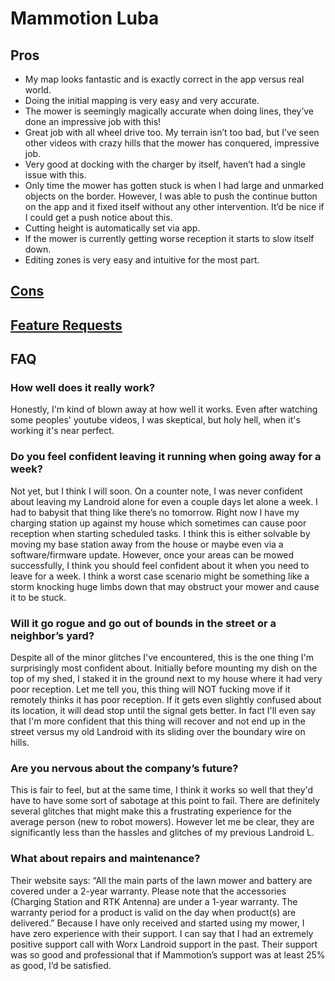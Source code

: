 # Mammotion Luba

## Pros

* My map looks fantastic and is exactly correct in the app versus real world.
* Doing the initial mapping is very easy and very accurate.
* The mower is seemingly magically accurate when doing lines, they’ve done an impressive job with this!
* Great job with all wheel drive too. My terrain isn’t too bad, but I’ve seen other videos with crazy hills that the mower has conquered, impressive job.
* Very good at docking with the charger by itself, haven’t had a single issue with this.
* Only time the mower has gotten stuck is when I had large and unmarked objects on the border. However, I was able to push the continue button on the app and it fixed itself without any other intervention. It’d be nice if I could get a push notice about this.
* Cutting height is automatically set via app.
* If the mower is currently getting worse reception it starts to slow itself down.
* Editing zones is very easy and intuitive for the most part.

## [Cons](https://github.com/lancepioch/luba/issues?q=is%3Aissue+is%3Aopen+label%3Abug)

## [Feature Requests](https://github.com/lancepioch/luba/issues?q=is%3Aissue+is%3Aopen+label%3Aenhancement)

## FAQ
### How well does it really work?
Honestly, I'm kind of blown away at how well it works. Even after watching some peoples' youtube videos, I was skeptical, but holy hell, when it's working it's near perfect.

### Do you feel confident leaving it running when going away for a week?
Not yet, but I think I will soon. On a counter note, I was never confident about leaving my Landroid alone for even a couple days let alone a week. I had to babysit that thing like there’s no tomorrow. Right now I have my charging station up against my house which sometimes can cause poor reception when starting scheduled tasks. I think this is either solvable by moving my base station away from the house or maybe even via a software/firmware update. However, once your areas can be mowed successfully, I think you should feel confident about it when you need to leave for a week. I think a worst case scenario might be something like a storm knocking huge limbs down that may obstruct your mower and cause it to be stuck.

### Will it go rogue and go out of bounds in the street or a neighbor’s yard?
Despite all of the minor glitches I've encountered, this is the one thing I'm surprisingly most confident about. Initially before mounting my dish on the top of my shed, I staked it in the ground next to my house where it had very poor reception. Let me tell you, this thing will NOT fucking move if it remotely thinks it has poor reception. If it gets even slightly confused about its location, it will dead stop until the signal gets better. In fact I'll even say that I'm more confident that this thing will recover and not end up in the street versus my old Landroid with its sliding over the boundary wire on hills.

### Are you nervous about the company’s future?
This is fair to feel, but at the same time, I think it works so well that they'd have to have some sort of sabotage at this point to fail. There are definitely several glitches that might make this a frustrating experience for the average person (new to robot mowers). However let me be clear, they are significantly less than the hassles and glitches of my previous Landroid L.

### What about repairs and maintenance?
Their website says: “All the main parts of the lawn mower and battery are covered under a 2-year warranty. Please note that the accessories (Charging Station and RTK Antenna) are under a 1-year warranty. The warranty period for a product is valid on the day when product(s) are delivered.” Because I have only received and started using my mower, I have zero experience with their support. I can say that I had an extremely positive support call with Worx Landroid support in the past. Their support was so good and professional that if Mammotion’s support was at least 25% as good, I’d be satisfied.
